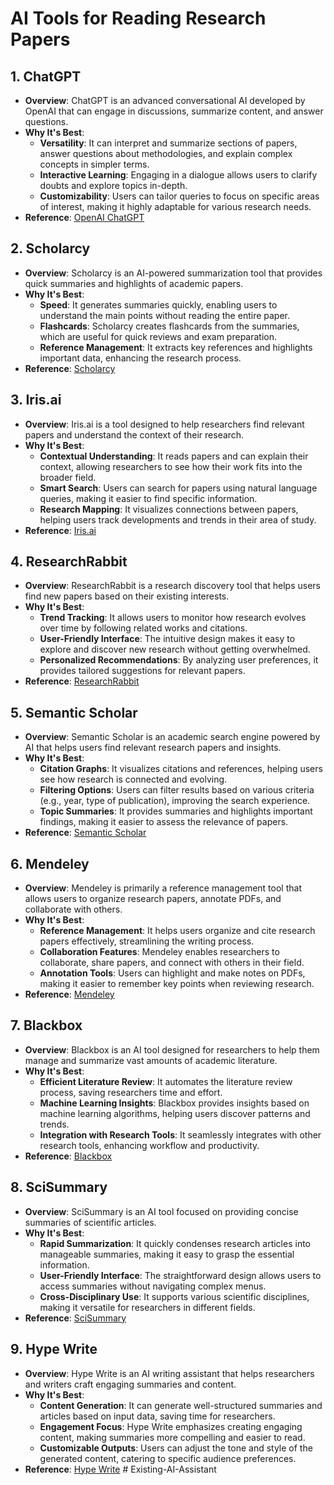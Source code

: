 # AI Tools for Reading Research Papers

## 1. ChatGPT
- **Overview**: ChatGPT is an advanced conversational AI developed by OpenAI that can engage in discussions, summarize content, and answer questions.
- **Why It's Best**:
  - **Versatility**: It can interpret and summarize sections of papers, answer questions about methodologies, and explain complex concepts in simpler terms.
  - **Interactive Learning**: Engaging in a dialogue allows users to clarify doubts and explore topics in-depth.
  - **Customizability**: Users can tailor queries to focus on specific areas of interest, making it highly adaptable for various research needs.
- **Reference**: [OpenAI ChatGPT](https://www.openai.com/chatgpt)

## 2. Scholarcy
- **Overview**: Scholarcy is an AI-powered summarization tool that provides quick summaries and highlights of academic papers.
- **Why It's Best**:
  - **Speed**: It generates summaries quickly, enabling users to understand the main points without reading the entire paper.
  - **Flashcards**: Scholarcy creates flashcards from the summaries, which are useful for quick reviews and exam preparation.
  - **Reference Management**: It extracts key references and highlights important data, enhancing the research process.
- **Reference**: [Scholarcy](https://www.scholarcy.com)

## 3. Iris.ai
- **Overview**: Iris.ai is a tool designed to help researchers find relevant papers and understand the context of their research.
- **Why It's Best**:
  - **Contextual Understanding**: It reads papers and can explain their context, allowing researchers to see how their work fits into the broader field.
  - **Smart Search**: Users can search for papers using natural language queries, making it easier to find specific information.
  - **Research Mapping**: It visualizes connections between papers, helping users track developments and trends in their area of study.
- **Reference**: [Iris.ai](https://iris.ai)

## 4. ResearchRabbit
- **Overview**: ResearchRabbit is a research discovery tool that helps users find new papers based on their existing interests.
- **Why It's Best**:
  - **Trend Tracking**: It allows users to monitor how research evolves over time by following related works and citations.
  - **User-Friendly Interface**: The intuitive design makes it easy to explore and discover new research without getting overwhelmed.
  - **Personalized Recommendations**: By analyzing user preferences, it provides tailored suggestions for relevant papers.
- **Reference**: [ResearchRabbit](https://www.researchrabbit.ai)

## 5. Semantic Scholar
- **Overview**: Semantic Scholar is an academic search engine powered by AI that helps users find relevant research papers and insights.
- **Why It's Best**:
  - **Citation Graphs**: It visualizes citations and references, helping users see how research is connected and evolving.
  - **Filtering Options**: Users can filter results based on various criteria (e.g., year, type of publication), improving the search experience.
  - **Topic Summaries**: It provides summaries and highlights important findings, making it easier to assess the relevance of papers.
- **Reference**: [Semantic Scholar](https://www.semanticscholar.org)

## 6. Mendeley
- **Overview**: Mendeley is primarily a reference management tool that allows users to organize research papers, annotate PDFs, and collaborate with others.
- **Why It's Best**:
  - **Reference Management**: It helps users organize and cite research papers effectively, streamlining the writing process.
  - **Collaboration Features**: Mendeley enables researchers to collaborate, share papers, and connect with others in their field.
  - **Annotation Tools**: Users can highlight and make notes on PDFs, making it easier to remember key points when reviewing research.
- **Reference**: [Mendeley](https://www.mendeley.com)

## 7. Blackbox
- **Overview**: Blackbox is an AI tool designed for researchers to help them manage and summarize vast amounts of academic literature.
- **Why It's Best**:
  - **Efficient Literature Review**: It automates the literature review process, saving researchers time and effort.
  - **Machine Learning Insights**: Blackbox provides insights based on machine learning algorithms, helping users discover patterns and trends.
  - **Integration with Research Tools**: It seamlessly integrates with other research tools, enhancing workflow and productivity.
- **Reference**: [Blackbox](https://blackbox.ai)

## 8. SciSummary
- **Overview**: SciSummary is an AI tool focused on providing concise summaries of scientific articles.
- **Why It's Best**:
  - **Rapid Summarization**: It quickly condenses research articles into manageable summaries, making it easy to grasp the essential information.
  - **User-Friendly Interface**: The straightforward design allows users to access summaries without navigating complex menus.
  - **Cross-Disciplinary Use**: It supports various scientific disciplines, making it versatile for researchers in different fields.
- **Reference**: [SciSummary](https://scisummary.com/)

## 9. Hype Write
- **Overview**: Hype Write is an AI writing assistant that helps researchers and writers craft engaging summaries and content.
- **Why It's Best**:
  - **Content Generation**: It can generate well-structured summaries and articles based on input data, saving time for researchers.
  - **Engagement Focus**: Hype Write emphasizes creating engaging content, making summaries more compelling and easier to read.
  - **Customizable Outputs**: Users can adjust the tone and style of the generated content, catering to specific audience preferences.
- **Reference**: [Hype Write](https://hypewrite.com)
#   E x i s t i n g - A I - A s s i s t a n t  
 